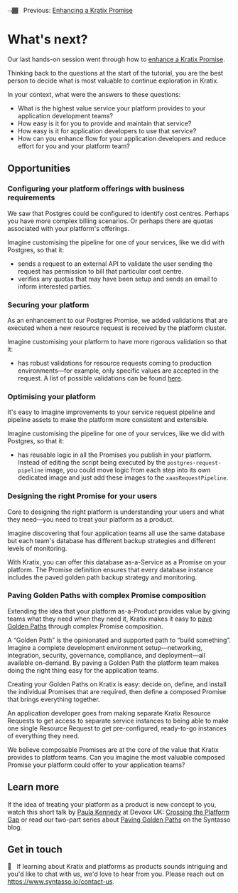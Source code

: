 👈🏾&nbsp;&nbsp; Previous: [Enhancing a Kratix Promise](/enhancing-a-promise/) <br />

# What's next?

Our last hands-on session went through how to [enhance a Kratix Promise](/enhancing-a-promise/README.md). 

Thinking back to the questions at the start of the tutorial, you are the best person to decide what is most valuable to continue exploration in Kratix. 

In your context, what were the answers to these questions:

* What is the highest value service your platform provides to your application development teams? 
* How easy is it for you to provide and maintain that service?
* How easy is it for application developers to use that service?
* How can you enhance flow for your application developers and reduce effort for you and your platform team?

## Opportunities

### Configuring your platform offerings with business requirements
We saw that Postgres could be configured to identify cost centres. Perhaps you have more complex billing scenarios. Or perhaps there are quotas associated with your platform's offerings. 

Imagine customising the pipeline for one of your services, like we did with Postgres, so that it:
* sends a request to an external API to validate the user sending the request has permission to bill that particular cost centre.
* verifies any quotas that may have been setup and sends an email to inform interested parties.

### Securing your platform
As an enhancement to our Postgres Promise, we added validations that are executed when a new resource request is received by the platform cluster. 

Imagine customising your platform to have more rigorous validation so that it:
* has robust validations for resource requests coming to production environments&mdash;for example, only specific values are accepted in the request. A list of possible validations can be found [here](https://github.com/OAI/OpenAPI-Specification/blob/main/versions/3.0.0.md#schemaObject).

### Optimising your platform
It's easy to imagine improvements to your service request pipeline and pipeline assets to make the platform more consistent and extensible.

Imagine customising the pipeline for one of your services, like we did with Postgres, so that it:
* has reusable logic in all the Promises you publish in your platform. Instead of editing the script being executed by the `postgres-request-pipeline` image, you could move logic from each step into its own dedicated image and just add these images to the `xaasRequestPipeline`. 

### Designing the right Promise for your users
Core to designing the right platform is understanding your users and what they need&mdash;you need to treat your platform as a product. 

Imagine discovering that four application teams all use the same database but each team's database has different backup strategies and different levels of monitoring. 

With Kratix, you can offer this database as-a-Service as a Promise on your platform. The Promise definition ensures that every database instance includes the paved golden path backup strategy and monitoring.

### Paving Golden Paths with complex Promise composition
Extending the idea that your platform as-a-Product provides value by giving teams what they need when they need it, Kratix makes it easy to [pave Golden Paths](https://www.syntasso.io/post/paving-golden-paths-on-multi-cluster-kubernetes-part-1-the-theory) through complex Promise composition.

A “Golden Path” is the opinionated and supported path to “build something”. Imagine a complete development environment setup&mdash;networking, integration, security, governance, compliance, and deployment&mdash;all available on-demand. By paving a Golden Path the platform team makes doing the right thing easy for the application teams.

Creating your Golden Paths on Kratix is easy: decide on, define, and install the individual Promises that are required, then define a composed Promise that brings everything together. 

An application developer goes from making separate Kratix Resource Requests to get access to separate service instances to being able to make one single Resource Request to get pre-configured, ready-to-go instances of everything they need. 

We believe composable Promises are at the core of the value that Kratix provides to platform teams. Can you imagine the most valuable composed Promise your platform could offer to your application teams? 

## Learn more 
If the idea of treating your platform as a product is new concept to you, watch this short talk by [Paula Kennedy](https://twitter.com/PaulaLKennedy) at Devoxx UK: [Crossing the Platform Gap](https://youtu.be/pAk5GReIs90) or read our two-part series about [Paving Golden Paths](https://www.syntasso.io/post/paving-golden-paths-on-multi-cluster-kubernetes-part-1-the-theory) on the Syntasso blog.

## Get in touch
💭&nbsp;&nbsp; If learning about Kratix and platforms as products sounds intriguing and you'd like to chat with us, we'd love to hear from you. Please reach out on https://www.syntasso.io/contact-us.
